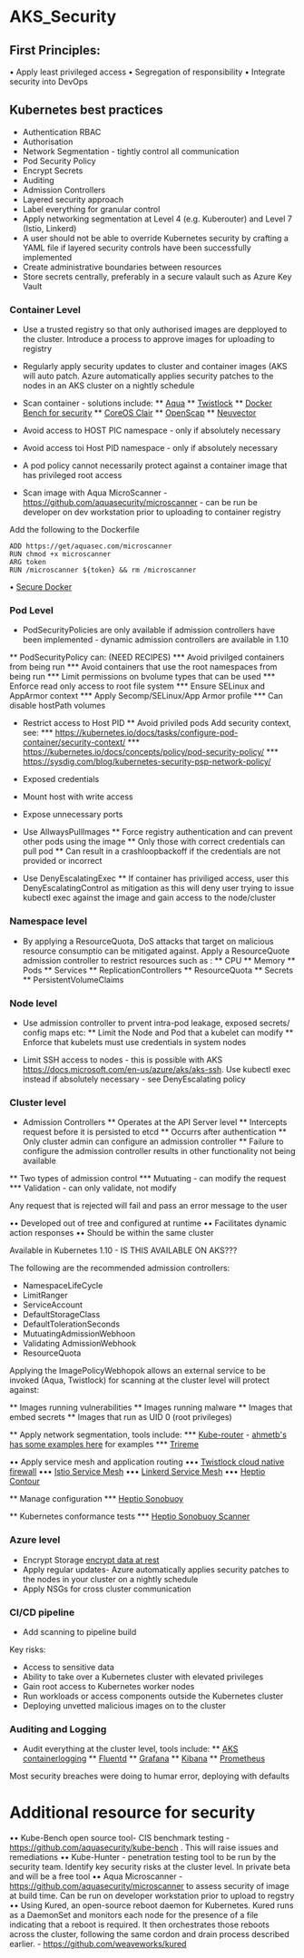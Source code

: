 # AKS_Security


## First Principles:

• Apply least privileged access
• Segregation of responsibility
• Integrate security into DevOps


## Kubernetes best practices

* Authentication RBAC
* Authorisation
* Network Segmentation - tightly control all communication
* Pod Security Policy
* Encrypt Secrets
* Auditing
* Admission Controllers
* Layered security approach
* Label everything for granular control
* Apply networking segmentation at Level 4 (e.g. Kuberouter) and Level 7 (Istio, Linkerd)
* A user should not be able to override Kubernetes security by crafting a YAML file if layered security controls have been successfully implemented
* Create administrative boundaries between resources
* Store secrets centrally, preferably in a secure valault such as Azure Key Vault

### Container Level 

* Use a trusted registry so that only authorised images are depployed to the cluster. Introduce a process to approve images for uploading to registry
* Regularly apply security updates to cluster and container images (AKS will auto patch. Azure automatically applies security patches to the nodes in an AKS cluster on a nightly schedule

* Scan container - solutions include:
** [Aqua](www.aquasec.com)
** [Twistlock](https://www.twistlock.com/)
** [Docker Bench for security](https://github.com/docker/docker-bench-security)
** [CoreOS Clair](https://github.com/coreos/clair)
** [OpenScap](https://www.open-scap.org/tools/)
** [Neuvector](https://neuvector.com/container-compliance-auditing-solutions/)




* Avoid access to HOST PIC namespace - only if absolutely necessary
* Avoid access toi Host PID namespace - only if absolutely necessary
* A pod policy cannot necessarily protect against a container image that has privileged root access

* Scan image with Aqua MicroScanner - https://github.com/aquasecurity/microscanner - can be run be developer on dev workstation prior to uploading to container registry

Add the following to the Dockerfile

```
ADD https://get/aquasec.com/microscanner
RUN chmod +x microscanner
ARG token
RUN /microscanner ${token} && rm /microscanner
```

• [Secure Docker](https://www.cisecurity.org/benchmark/docker/)

### Pod Level

* PodSecurityPolicies are only available if admission controllers have been implemented - dynamic admission controllers are available in 1.10

** PodSecurityPolicy can: (NEED RECIPES)
*** Avoid privilged containers from being run
*** Avoid containers that use the root namespaces from being run
*** Limit permissions on bvolume types that can be used
*** Enforce read only access to root file system
*** Ensure SELinux and AppArmor context
*** Apply Secomp/SELinux/App Armor profile
*** Can disable hostPath volumes

* Restrict access to Host PID
** Avoid priviled pods
Add security context, see:
*** https://kubernetes.io/docs/tasks/configure-pod-container/security-context/
*** https://kubernetes.io/docs/concepts/policy/pod-security-policy/
*** https://sysdig.com/blog/kubernetes-security-psp-network-policy/

* Exposed credentials
* Mount host with write access
* Expose unnecessary ports

* Use AllwaysPullImages
** Force registry authentication and can prevent other pods using the image
** Only those with correct credentials can pull pod
** Can result in a crashloopbackoff if the credentials are not provided or incorrect

* Use DenyEscalatingExec
** If container has priviliged access, user this DenyEscalatingControl as mitigation as this will deny user trying to issue kubectl exec against the image and gain access to the node/cluster

### Namespace level

* By applying a ResourceQuota, DoS attacks that target on malicious resource consumptio can be mitigated against. Apply a ResourceQuote admission controller to restrict resources such as :
** CPU
** Memory
** Pods
** Services
** ReplicationControllers
** ResourceQuota
** Secrets
** PersistentVolumeClaims

### Node level

* Use admission controller to prvent intra-pod leakage, exposed secrets/ config maps etc:
** Limit the Node and Pod that a kubelet can modify
** Enforce that kubelets must use credentials in system nodes

* Limit SSH access to nodes - this is possible with AKS https://docs.microsoft.com/en-us/azure/aks/aks-ssh. Use kubectl exec instead if absolutely necessary - see DenyEscalating policy

### Cluster level

* Admission Controllers
** Operates at the API Server level
** Intercepts request before it is persisted to etcd
** Occurrs after authentication
** Only cluster admin can configure an admission controller
** Failure to configure the admission controller results in other functionality not being available

** Two types of admission control
*** Mutuating - can modify the request
*** Validation - can only validate, not modify

Any request that is rejected will fail and pass an error message to the user

•• Developed out of tree and configured at runtime
•• Facilitates dynamic action responses
•• Should be within the same cluster

Available in Kubernetes 1.10 - IS THIS AVAILABLE ON AKS???

The following are the recommended admission controllers:
* NamespaceLifeCycle
* LimitRanger
* ServiceAccount
* DefaultStorageClass
* DefaultTolerationSeconds
* MutuatingAdmissionWebhoon
* Validating AdmissionWebhook
* ResourceQuota

Applying the ImagePolicyWebhopok allows an external service to be invoked (Aqua, Twistlock) for scanning at the cluster level will protect against:

** Images running vulnerabilities
** Images running malware
** Images that embed secrets
** Images that run as UID 0 (root privileges)

** Apply network segmentation, tools include:
*** [Kube-router](https://www.kube-router.io/) - [ahmetb's has some examples here](https://github.com/ahmetb/kubernetes-network-policy-recipes) for examples 
*** [Trireme](https://github.com/aporeto-inc/trireme-kubernetes)

•• Apply service mesh and application routing
••• [Twistlock cloud native firewall](https://www.twistlock.com/platform/cloud-native-firewall/)
••• [Istio Service Mesh](https://istio.io/)
••• [Linkerd Service Mesh](https://linkerd.io/)
••• [Heptio Contour](https://heptio.com/products/#heptio-contour)

** Manage configuration
*** [Heptio Sonobuoy](https://heptio.com/products/#heptio-sonobuoy)

** Kubernetes conformance tests
*** [Heptio Sonobuoy Scanner](https://scanner.heptio.com/)


### Azure level

* Encrypt Storage [encrypt data at rest](https://docs.microsoft.com/en-us/azure/storage/common/storage-service-encryption)
* Apply regular updates- Azure automatically applies security patches to the nodes in your cluster on a nightly schedule
* Apply NSGs for cross cluster communication

### CI/CD pipeline

* Add scanning to pipeline build

Key risks:

* Access to sensitive data
* Ability to take over a Kubernetes cluster with elevated privileges
* Gain root access to Kubernetes worker nodes
* Run workloads or access components outside the Kubernetes cluster
* Deploying unvetted malicious images on to the cluster

### Auditing and Logging

* Audit everything at the cluster level,  tools include:
** [AKS containerlogging](https://docs.microsoft.com/en-us/azure/monitoring/monitoring-container-health)
** [Fluentd](https://www.fluentd.org/)
** [Grafana](https://grafana.com/)
** [Kibana](https://www.elastic.co/products/kibana)
** [Prometheus](https://prometheus.io/)


Most security breaches were doing to humar error, deploying with defaults


# Additional resource for security
•• Kube-Bench open source tool- CIS benchmark testing - https://github.com/aquasecurity/kube-bench . This will raise issues and remediations
•• Kube-Hunter - penetration testing tool to be run by the security team. Identify key security risks at the cluster level. In private beta and will be a free tool
•• Aqua Microscanner - https://github.com/aquasecurity/microscanner to assess security of image at build time. Can be run on developer workstation prior to upload to regstry
•• Using Kured, an open-source reboot daemon for Kubernetes. Kured runs as a DaemonSet and monitors each node for the presence of a file indicating that a reboot is required. It then orchestrates those reboots across the cluster, following the same cordon and drain process described earlier. - https://github.com/weaveworks/kured




